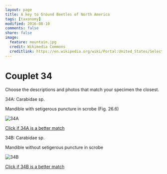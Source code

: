 ```yaml
---
layout: page
title: A key to Ground Beetles of North America
tags: [taxonomy]
modified: 2016-08-10
comments: false
share: false
image:
  feature: mountain.jpg
  credit: Wikimedia Commons
  creditlink: https://en.wikipedia.org/wiki/Portal:United_States/Selected_panorama#/media/File:Mount_Ellinor,_Mount_Washington_Panorama.jpg
---
```


# Couplet 34


Choose the descriptions and photos that match your specimen the closest. 

34A: Carabidae sp. 

Mandible with setigerous puncture in scrobe (Fig. 26.6)

![34A](//klevan.github.io/images/keyfigs/Key1_34_34A.png)

[Click if 34A is a better match](//klevan.github.io/dynamicTaxonomy/Key1_35)


34B: Carabidae sp. 

Mandible without setigerous puncture in scrobe

![34B](//klevan.github.io/images/keyfigs/Key1_34_34B.png)

[Click if 34B is a better match](//klevan.github.io/dynamicTaxonomy/Key1_38)

